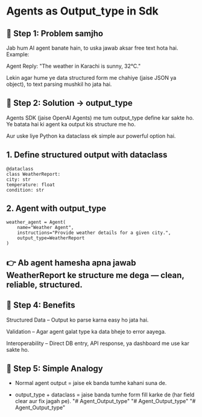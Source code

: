 # Agents as Output_type in Sdk 

## 🔹 Step 1: Problem samjho

Jab hum AI agent banate hain, to uska jawab aksar free text hota hai.
Example:

Agent Reply: "The weather in Karachi is sunny, 32°C."


Lekin agar hume ye data structured form me chahiye (jaise JSON ya object), to text parsing mushkil ho jata hai.

## 🔹 Step 2: Solution → output_type

Agents SDK (jaise OpenAI Agents) me tum output_type define kar sakte ho.
Ye batata hai ki agent ka output kis structure me ho.

Aur uske liye Python ka dataclass ek simple aur powerful option hai.


## 1. Define structured output with dataclass
    @dataclass
    class WeatherReport:
    city: str
    temperature: float
    condition: str

## 2. Agent with output_type
    weather_agent = Agent(
        name="Weather Agent",
        instructions="Provide weather details for a given city.",
        output_type=WeatherReport
    )


## 👉 Ab agent hamesha apna jawab WeatherReport ke structure me dega — clean, reliable, structured.

## 🔹 Step 4: Benefits

Structured Data – Output ko parse karna easy ho jata hai.

Validation – Agar agent galat type ka data bheje to error aayega.

Interoperability – Direct DB entry, API response, ya dashboard me use kar sakte ho.

## 🔹 Step 5: Simple Analogy

- Normal agent output = jaise ek banda tumhe kahani suna de.

- output_type + dataclass = jaise banda tumhe form fill karke de (har field clear aur fix jagah pe).
"# Agent_Output_type" 
"# Agent_Output_type" 
"# Agent_Output_type" 

